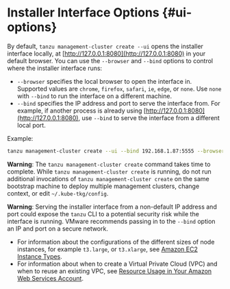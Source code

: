 # Installer Interface Options {#ui-options}

By default, `tanzu management-cluster create --ui` opens the installer interface locally, at [http://127.0.0.1:8080](http://127.0.0.1:8080) in your default browser. You can use the `--browser` and `--bind` options to control where the installer interface runs:

* `--browser` specifies the local browser to open the interface in. Supported values are `chrome`, `firefox`, `safari`, `ie`, `edge`, or `none`. Use `none` with `--bind` to run the interface on a different machine.
* `--bind` specifies the IP address and port to serve the interface from. For example, if another process is already using [http://127.0.0.1:8080](http://127.0.0.1:8080), use `--bind` to serve the interface from a different local port.

Example:

```sh
tanzu management-cluster create --ui --bind 192.168.1.87:5555 --browser none
```

**Warning**: The `tanzu management-cluster create` command takes time to complete.
While `tanzu management-cluster create` is running, do not run additional invocations of `tanzu management-cluster create` on the same bootstrap machine to deploy multiple management clusters, change context, or edit `~/.kube-tkg/config`.

**Warning**: Serving the installer interface from a non-default IP address and port could expose the `tanzu` CLI to a potential security risk while the interface is running. VMware recommends passing in to the `--bind` option an IP and port on a secure network.

* For information about the configurations of the different sizes of node instances, for example `t3.large`, or `t3.xlarge`, see [Amazon EC2 Instance Types](https://aws.amazon.com/ec2/instance-types/).
* For information about when to create a Virtual Private Cloud (VPC) and when to reuse an existing VPC, see [Resource Usage in Your Amazon Web Services Account](aws.md#aws-resources).
